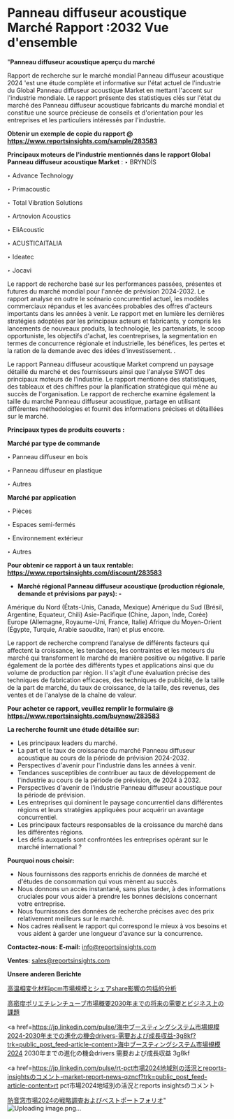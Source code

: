 # Panneau diffuseur acoustique Marché Rapport :2032 Vue d'ensemble

"<strong>Panneau diffuseur acoustique aperçu du marché</strong>

Rapport de recherche sur le marché mondial Panneau diffuseur acoustique 2024 'est une étude complète et informative sur l'état actuel de l'industrie du Global Panneau diffuseur acoustique Market en mettant l'accent sur l'industrie mondiale. Le rapport présente des statistiques clés sur l'état du marché des Panneau diffuseur acoustique fabricants du marché mondial et constitue une source précieuse de conseils et d'orientation pour les entreprises et les particuliers intéressés par l'industrie.

<strong>Obtenir un exemple de copie du rapport @ <a href=https://www.reportsinsights.com/sample/283583>https://www.reportsinsights.com/sample/283583</a></strong>

<strong>Principaux moteurs de l'industrie mentionnés dans le rapport Global Panneau diffuseur acoustique Market</strong> :
‣ BRYNDÍS

‣ Advance Technology

‣ Primacoustic

‣ Total Vibration Solutions

‣ Artnovion Acoustics

‣ EliAcoustic

‣ ACUSTICAITALIA

‣ Ideatec

‣ Jocavi

Le rapport de recherche basé sur les performances passées, présentes et futures du marché mondial pour l'année de prévision 2024-2032. Le rapport analyse en outre le scénario concurrentiel actuel, les modèles commerciaux répandus et les avancées probables des offres d'acteurs importants dans les années à venir. Le rapport met en lumière les dernières stratégies adoptées par les principaux acteurs et fabricants, y compris les lancements de nouveaux produits, la technologie, les partenariats, le scoop opportuniste, les objectifs d'achat, les coentreprises, la segmentation en termes de concurrence régionale et industrielle, les bénéfices, les pertes et la ration de la demande avec des idées d'investissement. .

Le rapport Panneau diffuseur acoustique Market comprend un paysage détaillé du marché et des fournisseurs ainsi que l'analyse SWOT des principaux moteurs de l'industrie. Le rapport mentionne des statistiques, des tableaux et des chiffres pour la planification stratégique qui mène au succès de l'organisation. Le rapport de recherche examine également la taille du marché Panneau diffuseur acoustique, partage en utilisant différentes méthodologies et fournit des informations précises et détaillées sur le marché.

<strong>Principaux types de produits couverts :</strong>

<strong>Marché par type de commande</strong>

‣ Panneau diffuseur en bois

‣ Panneau diffuseur en plastique

‣ Autres

<strong>Marché par application</strong>

‣ Pièces

‣ Espaces semi-fermés

‣ Environnement extérieur

‣ Autres

<strong>Pour obtenir ce rapport à un taux rentable: <a href=https://www.reportsinsights.com/discount/283583>https://www.reportsinsights.com/discount/283583</a></strong>
<ul>
  <li><strong>Marché régional Panneau diffuseur acoustique (production régionale, demande et prévisions par pays): -</strong></li>
</ul>
Amérique du Nord (États-Unis, Canada, Mexique)
Amérique du Sud (Brésil, Argentine, Equateur, Chili)
Asie-Pacifique (Chine, Japon, Inde, Corée)
Europe (Allemagne, Royaume-Uni, France, Italie)
Afrique du Moyen-Orient (Égypte, Turquie, Arabie saoudite, Iran) et plus encore.

Le rapport de recherche comprend l’analyse de différents facteurs qui affectent la croissance, les tendances, les contraintes et les moteurs du marché qui transforment le marché de manière positive ou négative. Il parle également de la portée des différents types et applications ainsi que du volume de production par région. Il s'agit d'une évaluation précise des techniques de fabrication efficaces, des techniques de publicité, de la taille de la part de marché, du taux de croissance, de la taille, des revenus, des ventes et de l'analyse de la chaîne de valeur.

<strong>Pour acheter ce rapport, veuillez remplir le formulaire @   <a href=https://www.reportsinsights.com/buynow/283583>https://www.reportsinsights.com/buynow/283583</a></strong>

<strong>La recherche fournit une étude détaillée sur:</strong>
<ul>
  <li>Les principaux leaders du marché.</li>
  <li>La part et le taux de croissance du marché Panneau diffuseur acoustique au cours de la période de prévision 2024-2032.</li>
  <li>Perspectives d'avenir pour l'industrie dans les années à venir.</li>
  <li>Tendances susceptibles de contribuer au taux de développement de l'industrie au cours de la période de prévision, de 2024 à 2032.</li>
  <li>Perspectives d'avenir de l'industrie Panneau diffuseur acoustique pour la période de prévision.</li>
  <li>Les entreprises qui dominent le paysage concurrentiel dans différentes régions et leurs stratégies appliquées pour acquérir un avantage concurrentiel.</li>
  <li>Les principaux facteurs responsables de la croissance du marché dans les différentes régions.</li>
  <li>Les défis auxquels sont confrontées les entreprises opérant sur le marché international ?</li>
</ul>
<strong>Pourquoi nous choisir:</strong>
<ul>
  <li>Nous fournissons des rapports enrichis de données de marché et d'études de consommation qui vous mènent au succès.</li>
  <li>Nous donnons un accès instantané, sans plus tarder, à des informations cruciales pour vous aider à prendre les bonnes décisions concernant votre entreprise.</li>
  <li>Nous fournissons des données de recherche précises avec des prix relativement meilleurs sur le marché.</li>
  <li>Nos cadres réalisent le rapport qui correspond le mieux à vos besoins et vous aident à garder une longueur d'avance sur la concurrence.</li>
</ul>
<strong>Contactez-nous:
</strong><strong>E-mail:</strong> <a href=mailto:info@reportsinsights.com>info@reportsinsights.com</a>

<strong>Ventes</strong>: <a href=mailto:sales@reportsinsights.com>sales@reportsinsights.com</a>

<strong>Unsere anderen Berichte</strong>

<a href=https://www.linkedin.com/pulse/高温相変化材料pcm市場規模とシェアshare影響の包括的分析-community-market-research-yzjwe/>高温相変化材料pcm市場規模とシェアshare影響の包括的分析</a>

<a href=https://www.linkedin.com/pulse/高密度ポリエチレンチューブ市場概要2030年までの将来の需要とビジネス上の課題-tribunal-analytics-360-4t6nf/>高密度ポリエチレンチューブ市場概要2030年までの将来の需要とビジネス上の課題</a>

<a href=https://jp.linkedin.com/pulse/海中ブースティングシステム市場規模2024-2030年までの進化の機会drivers-需要および成長収益-3g8kf?trk=public_post_feed-article-content>海中ブースティングシステム市場規模2024 2030年までの進化の機会drivers 需要および成長収益 3g8kf</a>

<a href=https://jp.linkedin.com/pulse/rt-pct市場2024地域別の活況とreports-insightsのコメント-market-report-news-qzncf?trk=public_post_feed-article-content>rt pct市場2024地域別の活況とreports insightsのコメント</a>

<a href=https://www.linkedin.com/pulse/防音窓市場2024の戦略調査およびベストポートフォリオ-tribunal-analytics-360-2oqkf/>防音窓市場2024の戦略調査およびベストポートフォリオ</a>"
![Uploading image.png…]()
